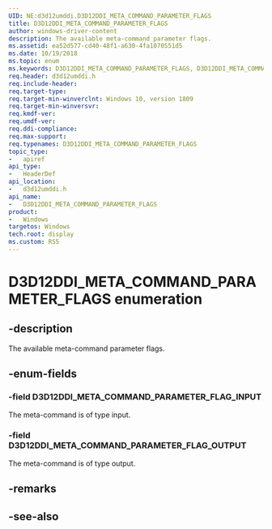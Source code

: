 ```yaml
---
UID: NE:d3d12umddi.D3D12DDI_META_COMMAND_PARAMETER_FLAGS
title: D3D12DDI_META_COMMAND_PARAMETER_FLAGS
author: windows-driver-content
description: The available meta-command parameter flags.
ms.assetid: ea52d577-cd40-48f1-a630-4fa1070551d5
ms.date: 10/19/2018
ms.topic: enum
ms.keywords: D3D12DDI_META_COMMAND_PARAMETER_FLAGS, D3D12DDI_META_COMMAND_PARAMETER_FLAGS, 
req.header: d3d12umddi.h
req.include-header:
req.target-type:
req.target-min-winverclnt: Windows 10, version 1809
req.target-min-winversvr:
req.kmdf-ver:
req.umdf-ver:
req.ddi-compliance:
req.max-support:
req.typenames: D3D12DDI_META_COMMAND_PARAMETER_FLAGS
topic_type: 
-	apiref
api_type: 
-	HeaderDef
api_location: 
-	d3d12umddi.h
api_name: 
-	D3D12DDI_META_COMMAND_PARAMETER_FLAGS
product:
-	Windows
targetos: Windows
tech.root: display
ms.custom: RS5
---
```


# D3D12DDI_META_COMMAND_PARAMETER_FLAGS enumeration

## -description

The available meta-command parameter flags.

## -enum-fields

### -field D3D12DDI_META_COMMAND_PARAMETER_FLAG_INPUT

The meta-command is of type input.

### -field D3D12DDI_META_COMMAND_PARAMETER_FLAG_OUTPUT 

The meta-command is of type output.

## -remarks

## -see-also
